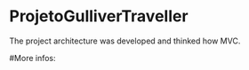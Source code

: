 # ProjetoGulliverTraveller
The project architecture was developed and thinked how MVC.

#More infos:

